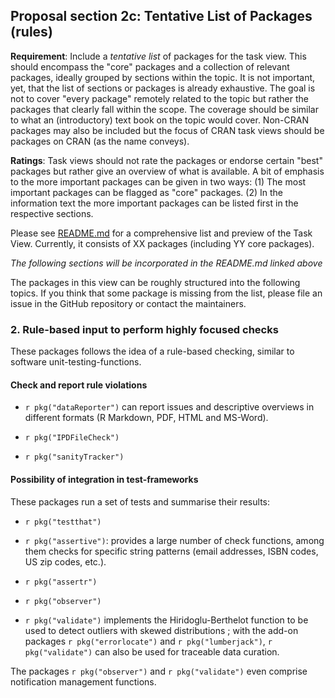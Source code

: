 ## Proposal section 2c: Tentative List of Packages (rules)

**Requirement**: Include a _tentative list_ of packages for the task view. This should encompass the "core" packages
  and a collection of relevant packages, ideally grouped by sections within the topic. It is not important, yet,
  that the list of sections or packages is already exhaustive.
   The goal is not to cover "every package" remotely related to the topic but rather the packages that clearly fall within the scope. The coverage should be similar to what an (introductory) text book on the topic would cover. Non-CRAN packages may also be included but the focus of CRAN task views should be packages on CRAN (as the name conveys).
   
**Ratings**: Task views should not rate the packages or endorse certain "best" packages but rather give an overview of what is available. A bit of emphasis to the more important packages can be given in two ways: (1) The most important packages can be flagged as "core" packages. (2) In the information text the more important packages can be listed first in the respective sections.
  
Please see [README.md](README.md) for a comprehensive list and preview of the Task View. Currently, it consists of XX packages (including YY core packages). 
  
*The following sections will be incorporated in the README.md linked above*

The packages in this view can be roughly structured into the following topics. 
If you think that some package is missing from the list, please file an issue in the GitHub repository or contact the maintainers.

### 2. Rule-based input to perform highly focused checks

These packages follows the idea of a rule-based
checking, similar to software unit-testing-functions. 

#### Check and report rule violations

-   `r pkg("dataReporter")` can report issues and descriptive overviews in different formats (R
Markdown, PDF, HTML and MS-Word). 

-   `r pkg("IPDFileCheck")`

-   `r pkg("sanityTracker")`


#### Possibility of integration in test-frameworks

These packages run a set of tests and summarise their results:

-   `r pkg("testthat")`

-   `r pkg("assertive")`: provides a large number of check functions,
among them checks for specific string patterns (email addresses, ISBN
codes, US zip codes, etc.). 

-   `r pkg("assertr")`

-   `r pkg("observer")`

-   `r pkg("validate")` implements the Hiridoglu-Berthelot function to be used to detect outliers with skewed
distributions ; with the add-on packages `r pkg("errorlocate")` and `r pkg("lumberjack")`, `r pkg("validate")` can also be used for traceable data curation.

The packages `r pkg("observer")` and `r pkg("validate")` even comprise notification management
functions.
